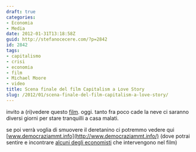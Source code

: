 ```yaml
---
draft: true
categories:
- Economia
- Media
date: 2012-01-31T13:18:58Z
guid: http://stefanocecere.com/?p=2842
id: 2842
tags:
- capitalismo
- crisi
- economia
- film
- Michael Moore
- video
title: Scena finale del film Capitalism a Love Story
slug: /2012/01/scena-finale-del-film-capitalism-a-love-story/
---
```


invito a (ri)vedere questo [film](http://it.wikipedia.org/wiki/Capitalism:_A_Love_Story). oggi. tanto fra poco cade la neve ci saranno diversi giorni per stare tranquilli a casa malati.
  
se poi verrà voglia di smuovere il deretanino ci potremmo vedere qui [www.democraziammt.info](http://www.democraziammt.info/) (dove potrai sentire e incontrare [alcuni degli economisti](http://www.democraziammt.info/chi-siamo.html) che intervengono nel film)